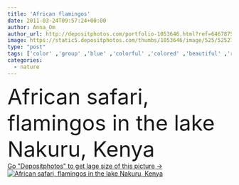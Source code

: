 ```yaml
---
title: 'African flamingos'
date: 2011-03-24T09:57:24+00:00
author: Anna_Om
author_url: http://depositphotos.com/portfolio-1053646.html?ref=64678756
image: https://static5.depositphotos.com/thumbs/1053646/image/525/5252735/api_thumb_450.jpg?forcejpeg=true
type: "post"
tags: ['color' ,'group' ,'blue' ,'colorful' ,'colored' ,'beautiful' ,'reflection' ,'seasonal' ,'travel' ,'summer' ,'beauty' ,'park' ,'nature' ,'outdoor' ,'environment' ,'water' ,'autumn' ,'life' ,'animal' ,'electric' ,'african' ,'animals' ,'wildlife' ,'safari' ,'reserve' ,'landscape' ,'sunset' ,'peace' ,'bird' ,'pink' ,'ecology' ,'fingers' ,'scenery' ,'tools' ,'bay' ,'tourism' ,'wild' ,'in' ,'vacation' ,'many' ,'landscapes' ,'national' ,'Africa' ,'lake' ,'birds' ,'flock' ,'wilderness' ,'of' ,'destination' ,'kenya' ]
categories: 
  - nature
---
```

<div aling="center">
            <font size="60"> African safari, flamingos in the lake Nakuru, Kenya</font>   
</div>
<div>
    <a href='https://depositphotos.com/5252735/stock-photo-african-flamingos.html?ref=64678756' target=_blank > Go "Depositphotos" to get lage size of this picture ->
        <img href='https://depositphotos.com/5252735/stock-photo-african-flamingos.html?ref=64678756' src='https://static5.depositphotos.com/1053646/525/i/950/depositphotos_5252735-stock-photo-african-flamingos.jpg?forcejpeg=true' alt='African safari, flamingos in the lake Nakuru, Kenya' >
    </a>
</div>
